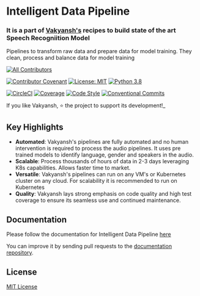 # Intelligent Data Pipeline
### It is a part of [Vakyansh's](https://open-speech-ekstep.github.io/mkdocs/) recipes to build state of the art Speech Recogniition Model

Pipelines to transform raw data and prepare data for model training. They clean, process and balance data for model training


<!-- ALL-CONTRIBUTORS-BADGE:START - Do not remove or modify this section -->
[![All Contributors](https://img.shields.io/badge/all_contributors-12-orange.svg?style=flat-square)](#contributors-)
<!-- ALL-CONTRIBUTORS-BADGE:END -->
[![Contributor Covenant](https://img.shields.io/badge/Contributor%20Covenant-v1.4%20adopted-ff69b4.svg)](code-of-conduct.md)
[![License: MIT](https://img.shields.io/badge/License-MIT-yellow.svg)](https://opensource.org/licenses/MIT)
[![Python 3.8](https://img.shields.io/badge/python-3.8-blue.svg)](https://www.python.org/downloads/release/python-380/)

[![CircleCI](https://circleci.com/gh/Open-Speech-EkStep/audio-to-speech-pipeline.svg?style=shield&circle-token=16ad24d15c781f8e416ffcdaffcd0c2651e0ff4a)](https://app.circleci.com/pipelines/github/Open-Speech-EkStep/audio-to-speech-pipeline)
[![Coverage](https://img.shields.io/badge/coverage-90%25-green)](https://app.circleci.com/pipelines/github/Open-Speech-EkStep/audio-to-speech-pipeline)
[![Code Style](https://img.shields.io/badge/code%20style-black-000000.svg)](https://github.com/psf/black)
[![Conventional Commits](https://img.shields.io/badge/Conventional%20Commits-1.0.0-yellow.svg)](https://conventionalcommits.org)


If you like Vakyansh, ⭐ the project to support its development!_


## Key Highlights

- **Automated**: Vakyansh's pipelines are fully automated and no human intervention is required to process 
  the audio pipelines. It uses pre trained models to identify language, gender and speakers in the audio.
- **Scalable**: Process thousands of hours of data in 2-3 days leveraging K8s capabilities. Allows faster time to market.
- **Versatile**: Vakyansh's pipelines can run on any VM's or Kubernetes cluster on any cloud. 
  For scalability it is recommended to run on Kubernetes
- **Quality**: Vakyansh lays strong emphasis on code quality and high test
  coverage to ensure its seamless use and continued maintenance.
  
  
## Documentation

Please follow the documentation for Intelligent Data Pipeline [here](https://open-speech-ekstep.github.io/mkdocs/intelligent_data_pipelines/)

You can improve it by sending pull requests to the
[documentation repository](https://github.com/Open-Speech-EkStep/mkdocs).

## License
[MIT License](LICENSE)